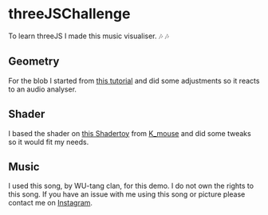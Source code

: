 # threeJSChallenge

To learn threeJS I made this music visualiser. 🎶 🎶 

## Geometry
For the blob I started from [this tutorial](https://steemit.com/utopian-io/@clayjohn/learning-3d-graphics-with-three-js-or-dynamic-geometry) and did some adjustments so it reacts to an audio analyser. 

## Shader
I based the shader on [this Shadertoy](https://www.shadertoy.com/view/llcXW7) from [K_mouse](https://www.shadertoy.com/user/k_mouse) and did some tweaks so it would fit my needs. 

## Music
I used this song, by WU-tang clan, for this demo. I do not own the rights to this song. If you have an issue with me using this song or picture please contact me on [Instagram](https://www.instagram.com/designed_by_lars/).
